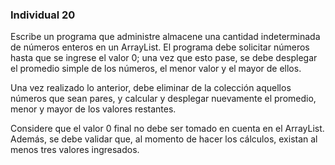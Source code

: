 ### Individual 20

Escribe un programa que administre almacene una cantidad indeterminada de números enteros en
un ArrayList. El programa debe solicitar números hasta que se ingrese el valor 0; una vez que esto
pase, se debe desplegar el promedio simple de los números, el menor valor y el mayor de ellos.

Una vez realizado lo anterior, debe eliminar de la colección aquellos números que sean pares, y
calcular y desplegar nuevamente el promedio, menor y mayor de los valores restantes.

Considere que el valor 0 final no debe ser tomado en cuenta en el ArrayList. Además, se debe validar que, al momento de hacer los cálculos, existan al menos tres valores ingresados.